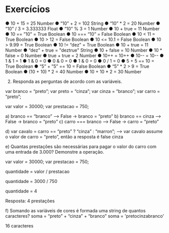 
# Exercícios

● 10 + 15 = 25 Number
● “10” + 2 = 102 String
● “10” * 2 = 20 Number
● “10” / 3 = 3.333333 Float
● “10” % 3 = 1 Number
● 10 + true = 11 Number
● 10 == ”10” = True Boolean
● 10 === “10” = False Boolean
● 10 < 11 = True Boolean
● 10 > 12 = False Boolean
● 10 <= 10.1 = False Boolean
● 10 > 9.99 = True Boolean
● 10 != “dez” = True Boolean
● 10 + true = 11 Number
● “dez” + true = "deztrue" String
● 10 + false = 10 Number
● 10 * false = 0 Number
● true + true = 2 Number
● 10++ = 10++
● 10-- = 10--
● 1 & 1 = 1 
● 1 & 0 = 0
● 0 & 0 = 0
● 1 & 0 = 0
● 0 / 1 = 0
● 5 + 5 == 10 =  True Boolean
● “5” + ”5” == 10 = False Boolean
● “5” * 2 > 9 = True Boolean
● (10 + 10) * 2 = 40 Number
● 10 + 10 * 2 = 30 Number


2. Responda as perguntas de acordo com as variáveis.

var branco = “preto”;
var preto = “cinza”;
var cinza = “branco”;
var carro = “preto”;


var valor = 30000;
var prestacao = 750;

a) branco == “branco” -->  False -> branco = “preto”
b) branco == cinza -->  False -> branco = “preto”
c) carro === branco  --> False -> carro = “preto”

d) var cavalo = carro == “preto” ? “cinza” : “marron”; --> var cavalo assume o valor de carro = “preto”, então a resposta é false cinza

e) Quantas prestações são necessárias para pagar o valor do carro com uma entrada
de 3.000? Demonstre a operação.

var valor = 30000;
var prestacao = 750;

quantidade = valor / prestacao

quantidade = 3000 / 750 

quantidade = 4 

Resposta: 4 prestações


f) Somando as variáveis de cores é formada uma string de quantos caracteres?
soma = “preto” + “cinza” + “branco”
soma = 'pretocinzabranco'

16 caracteres

